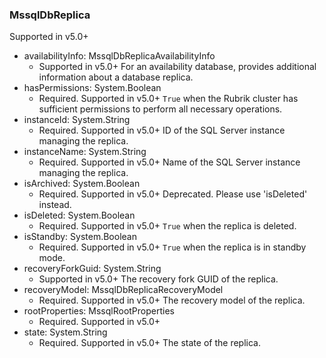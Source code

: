 ### MssqlDbReplica
Supported in v5.0+

- availabilityInfo: MssqlDbReplicaAvailabilityInfo
  - Supported in v5.0+
For an availability database, provides additional information about a database replica.
- hasPermissions: System.Boolean
  - Required. Supported in v5.0+
`True` when the Rubrik cluster has sufficient permissions to perform all necessary operations.
- instanceId: System.String
  - Required. Supported in v5.0+
ID of the SQL Server instance managing the replica.
- instanceName: System.String
  - Required. Supported in v5.0+
Name of the SQL Server instance managing the replica.
- isArchived: System.Boolean
  - Required. Supported in v5.0+
Deprecated. Please use 'isDeleted' instead.
- isDeleted: System.Boolean
  - Required. Supported in v5.0+
`True` when the replica is deleted.
- isStandby: System.Boolean
  - Required. Supported in v5.0+
`True` when the replica is in standby mode.
- recoveryForkGuid: System.String
  - Supported in v5.0+
The recovery fork GUID of the replica.
- recoveryModel: MssqlDbReplicaRecoveryModel
  - Required. Supported in v5.0+
The recovery model of the replica.
- rootProperties: MssqlRootProperties
  - Required. Supported in v5.0+
- state: System.String
  - Required. Supported in v5.0+
The state of the replica.
